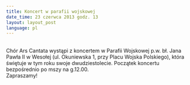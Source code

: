 ```yaml
---
title: Koncert w parafii wojskowej
date_time: 23 czerwca 2013 godz. 13
layout: layout_post
language: pl
---
```

<br>
Chór Ars Cantata wystąpi z koncertem w Parafii Wojskowej p.w. bł. Jana Pawła II w Wesołej (ul. Okuniewska 1,
przy Placu Wojska Polskiego), która świętuje w tym roku swoje dwudziestolecie.
Początek koncertu bezpośrednio po mszy na g.12.00.<br>
Zapraszamy!